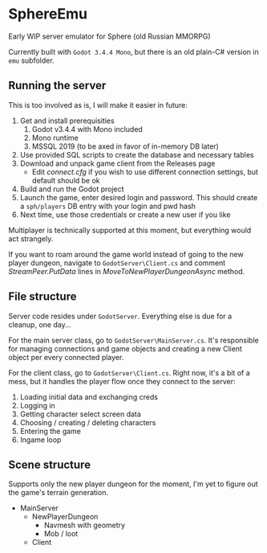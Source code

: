 # SphereEmu
Early WIP server emulator for Sphere (old Russian MMORPG)

Currently built with `Godot 3.4.4 Mono`, but there is an old plain-C# version in `emu` subfolder.

## Running the server
This is too involved as is, I will make it easier in future:
1. Get and install prerequisities
   1. Godot v3.4.4 with Mono included
   2. Mono runtime
   3. MSSQL 2019 (to be axed in favor of in-memory DB later)
2. Use provided SQL scripts to create the database and necessary tables
3. Download and unpack game client from the Releases page
   - Edit _connect.cfg_ if you wish to use different connection settings, but default should be ok
4. Build and run the Godot project
5. Launch the game, enter desired login and password. This should create a `sph/players` DB entry with your login and pwd hash
6. Next time, use those credentials or create a new user if you like

Multiplayer is technically supported at this moment, but everything would act strangely.

If you want to roam around the game world instead of going to the new player dungeon, navigate to `GodotServer\Client.cs` and comment _StreamPeer.PutData_ lines in _MoveToNewPlayerDungeonAsync_ method.

## File structure
Server code resides under `GodotServer`. Everything else is due for a cleanup, one day...

For the main server class, go to `GodotServer\MainServer.cs`. It's responsible for managing connections and game objects and creating a new Client object per every connected player.

For the client class, go to `GodotServer\Client.cs`. Right now, it's a bit of a mess, but it handles the player flow once they connect to the server:
1. Loading initial data and exchanging creds
2. Logging in
3. Getting character select screen data
4. Choosing / creating / deleting characters
5. Entering the game
6. Ingame loop

## Scene structure
Supports only the new player dungeon for the moment, I'm yet to figure out the game's terrain generation.

- MainServer
  - NewPlayerDungeon
    - Navmesh with geometry
    - Mob / loot
  - Client
